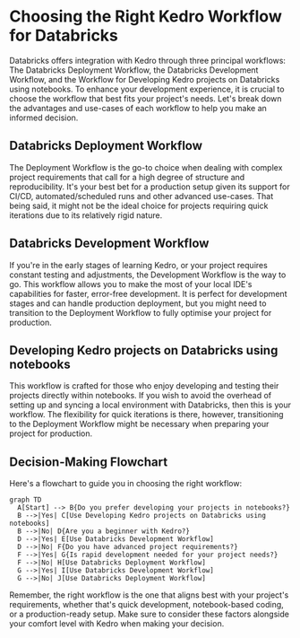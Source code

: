 # Choosing the Right Kedro Workflow for Databricks

Databricks offers integration with Kedro through three principal workflows: The Databricks Deployment Workflow, the Databricks Development Workflow, and the Workflow for Developing Kedro projects on Databricks using notebooks. To enhance your development experience, it is crucial to choose the workflow that best fits your project's needs. Let's break down the advantages and use-cases of each workflow to help you make an informed decision.

## Databricks Deployment Workflow

The Deployment Workflow is the go-to choice when dealing with complex project requirements that call for a high degree of structure and reproducibility. It's your best bet for a production setup given its support for CI/CD, automated/scheduled runs and other advanced use-cases. That being said, it might not be the ideal choice for projects requiring quick iterations due to its relatively rigid nature.


## Databricks Development Workflow

If you're in the early stages of learning Kedro, or your project requires constant testing and adjustments, the Development Workflow is the way to go. This workflow allows you to make the most of your local IDE's capabilities for faster, error-free development. It is perfect for development stages and can handle production deployment, but you might need to transition to the Deployment Workflow to fully optimise your project for production.

## Developing Kedro projects on Databricks using notebooks

This workflow is crafted for those who enjoy developing and testing their projects directly within notebooks. If you wish to avoid the overhead of setting up and syncing a local environment with Databricks, then this is your workflow. The flexibility for quick iterations is there, however, transitioning to the Deployment Workflow might be necessary when preparing your project for production.

## Decision-Making Flowchart

Here's a flowchart to guide you in choosing the right workflow:

```mermaid
graph TD
  A[Start] --> B{Do you prefer developing your projects in notebooks?}
  B -->|Yes| C[Use Developing Kedro projects on Databricks using notebooks]
  B -->|No| D{Are you a beginner with Kedro?}
  D -->|Yes| E[Use Databricks Development Workflow]
  D -->|No| F{Do you have advanced project requirements?}
  F -->|Yes| G{Is rapid development needed for your project needs?}
  F -->|No| H[Use Databricks Deployment Workflow]
  G -->|Yes| I[Use Databricks Development Workflow]
  G -->|No| J[Use Databricks Deployment Workflow]
```

Remember, the right workflow is the one that aligns best with your project's requirements, whether that's quick development, notebook-based coding, or a production-ready setup. Make sure to consider these factors alongside your comfort level with Kedro when making your decision.
